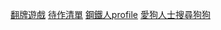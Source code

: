 [翻牌遊戲](https://codepen.io/DaphneShen/pen/bGLMeRZ)
[待作清單](https://codepen.io/DaphneShen/pen/BaYKBJy)
[鋼鐵人profile](https://codepen.io/DaphneShen/pen/VwywZmO)
[愛狗人士搜尋狗狗](https://codepen.io/DaphneShen/pen/LYQVaLR)
